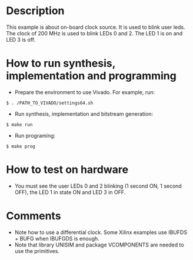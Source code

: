 # Description

This example is about on-board clock source. It is used to blink user leds.
The clock of 200 MHz is used to blink LEDs 0 and 2.
The LED 1 is on and LED 3 is off.

# How to run synthesis, implementation and programming

* Prepare the environment to use Vivado. For example, run:
```
$ . /PATH_TO_VIVADO/settings64.sh
```
* Run synthesis, implementation and bitstream generation:
```
$ make run
```
* Run programing:
```
$ make prog
```

# How to test on hardware

* You must see the user LEDs 0 and 2 blinking (1 second ON, 1 second OFF), the LED 1 in state ON and LED 3 in OFF.

# Comments

* Note how to use a differential clock. Some Xilinx examples use IBUFDS + BUFG when IBUFGDS is enough.
* Note that library UNISIM and package VCOMPONENTS are needed to use the primitives.
